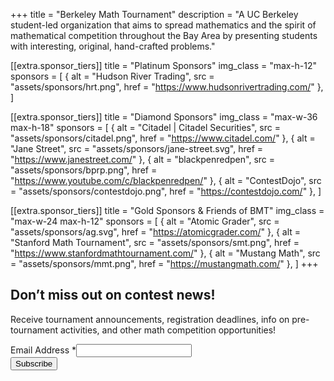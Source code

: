 +++
title = "Berkeley Math Tournament"
description = "A UC Berkeley student-led organization that aims to spread mathematics and the spirit of mathematical competition throughout the Bay Area by presenting students with interesting, original, hand-crafted problems."

[[extra.sponsor_tiers]]
title = "Platinum Sponsors"
img_class = "max-h-12"
sponsors = [
  { alt = "Hudson River Trading", src = "assets/sponsors/hrt.png", href = "https://www.hudsonrivertrading.com/" },
]

[[extra.sponsor_tiers]]
title = "Diamond Sponsors"
img_class = "max-w-36 max-h-18"
sponsors = [
  { alt = "Citadel | Citadel Securities", src = "assets/sponsors/citadel.png", href = "https://www.citadel.com/" },
  { alt = "Jane Street", src = "assets/sponsors/jane-street.svg", href = "https://www.janestreet.com/" },
  { alt = "blackpenredpen", src = "assets/sponsors/bprp.png", href = "https://www.youtube.com/c/blackpenredpen/" },
  { alt = "ContestDojo", src = "assets/sponsors/contestdojo.png", href = "https://contestdojo.com/" },
]

[[extra.sponsor_tiers]]
title = "Gold Sponsors & Friends of BMT"
img_class = "max-w-24 max-h-12"
sponsors = [
  { alt = "Atomic Grader", src = "assets/sponsors/ag.svg", href = "https://atomicgrader.com/" },
  { alt = "Stanford Math Tournament", src = "assets/sponsors/smt.png", href = "https://www.stanfordmathtournament.com/" },
  { alt = "Mustang Math", src = "assets/sponsors/mmt.png", href = "https://mustangmath.com/" },
]
+++

## Don’t miss out on contest news!

Receive tournament announcements, registration deadlines, info on pre-tournament
activities, and other math competition opportunities!

<div id="mc_embed_shell">
    <link href="//cdn-images.mailchimp.com/embedcode/classic-061523.css" rel="stylesheet" type="text/css">
<div id="mc_embed_signup">
    <form action="https://berkeley.us7.list-manage.com/subscribe/post?u=24d4cef68c36baccb820775ad&amp;id=385ee9d1d1&amp;f_id=001dd0e4f0" method="post" id="mc-embedded-subscribe-form" name="mc-embedded-subscribe-form" class="validate !m-0" target="_self" novalidate="">
        <div id="mc_embed_signup_scroll">
            <div class="mc-field-group !w-full"><label for="mce-EMAIL">Email Address <span class="asterisk">*</span></label><input type="email" name="EMAIL" class="required email" id="mce-EMAIL" required="" value=""></div>
<div hidden=""><input type="hidden" name="tags" value="1405459"></div>
        <div id="mce-responses" class="clear">
            <div class="response" id="mce-error-response" style="display: none;"></div>
            <div class="response" id="mce-success-response" style="display: none;"></div>
        </div><div aria-hidden="true" style="position: absolute; left: -5000px;"><input type="text" name="b_24d4cef68c36baccb820775ad_385ee9d1d1" tabindex="-1" value=""></div><div class="clear"><input type="submit" name="subscribe" id="mc-embedded-subscribe" class="button" value="Subscribe" autocomplete="email"></div>
    </div>
</form>
</div>
</div>
